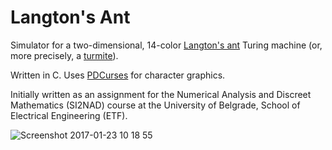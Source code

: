 # Langton's Ant

Simulator for a two-dimensional, 14-color [Langton's ant](https://en.wikipedia.org/wiki/Langton%27s_ant) Turing machine (or, more precisely, a [turmite](https://en.wikipedia.org/wiki/Turmite)).

Written in C. Uses [PDCurses](https://github.com/wmcbrine/PDCurses) for character graphics.

Initially written as an assignment for the Numerical Analysis and Discreet Mathematics (SI2NAD) course at the University of Belgrade, School of Electrical Engineering (ETF).

![Screenshot 2017-01-23 10 18 55](https://github.com/IntelligAnt/langtons-ant/assets/1969863/18227016-6060-48ed-b32d-45e2e765dece)
